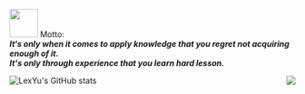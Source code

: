 <img src="https://user-images.githubusercontent.com/84486286/217135239-81d1903d-f6ae-416e-a609-348bfd10cd71.png" width="50px"> Motto:</br>
**_It‘s only when it comes to apply knowledge that you regret not acquiring enough of it.</br> It's only through experience that you learn hard lesson._**

![LexYu's GitHub stats](https://github-readme-stats-git-masterrstaa-rickstaa.vercel.app/api/?username=TLexYuW&show_icons=true&theme=algolia)<img align="right" src="https://github-readme-stats-git-masterrstaa-rickstaa.vercel.app/api/top-langs/?username=TLexYuW&show_icons=true&theme=algolia&hide=css,html">
